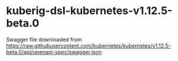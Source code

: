 # kuberig-dsl-kubernetes-v1.12.5-beta.0

Swagger file downloaded from https://raw.githubusercontent.com/kubernetes/kubernetes/v1.12.5-beta.0/api/openapi-spec/swagger.json
